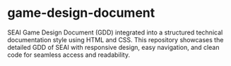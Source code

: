 # game-design-document
SEAI Game Design Document (GDD) integrated into a structured technical documentation style using HTML and CSS. This repository showcases the detailed GDD of SEAI with responsive design, easy navigation, and clean code for seamless access and readability.
